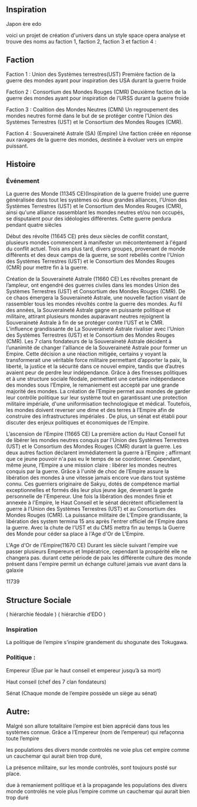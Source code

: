 ## Inspiration
Japon ère edo


voici un projet de création d'univers dans un style space opera analyse et trouve des noms au faction 1, faction 2, faction 3 et faction 4 : 
## Faction

Faction 1 : Union des Systèmes terrestres(UST) 
	Première faction de la guerre des mondes ayant pour inspiration des USA durant la guerre froide

Faction 2 : Consortium des Mondes Rouges (CMR)
	Deuxième faction de la guerre des mondes ayant pour inspiration de l’URSS durant la guerre froide

Faction 3 : Coalition des Mondes Neutres (CMN)
	Un regroupement des mondes neutres formé dans le but de se protéger contre l'Union des Systèmes Terrestres (UST) et le Consortium des Mondes Rouges (CMR).

Faction 4 : Souveraineté Astrale (SA) (Empire)
	Une faction créée en réponse aux ravages de la guerre des mondes, destinée à évoluer vers un empire puissant.

## Histoire

### Événement

La guerre des Monde (11345 CE)(Inspiration de la guerre froide)
	une guerre généralisée dans tout les systèmes où deux grandes alliances, l'Union des Systèmes Terrestres (UST) et le Consortium des Mondes Rouges (CMR), ainsi qu'une alliance rassemblant les mondes neutres et/ou non occupés, se disputaient pour des idéologies différentes. Cette guerre perdura pendant quatre siècles
  

Début des révolte (11645 CE)
	près deux siècles de conflit constant, plusieurs mondes commencent à manifester un mécontentement à l'égard du conflit actuel. Trois ans plus tard, divers groupes, provenant de monde différents et des deux camps de la guerre, se sont rebellés contre l'Union des Systèmes Terrestres (UST) et le Consortium des Mondes Rouges (CMR) pour mettre fin à la guerre.

Création de la Souveraineté Astrale (11660 CE)
	Les révoltes prenant de l’ampleur, ont engendré des guerres civiles dans les mondes Union des Systèmes Terrestres (UST) et Consortium des Mondes Rouges (CMR). De ce chaos émergera la Souveraineté Astrale, une nouvelle faction visant de rassembler tous les mondes révoltés contre la guerre des mondes. Au fil des années, la Souveraineté Astrale gagne en puissante politique et militaire, attirant plusieurs mondes auparavant neutres rejoignent la Souveraineté Astrale à fin de se protéger contre l'UST et le CMR. 
	L’influence grandissante de La Souveraineté Astrale rivaliser avec l'Union des Systèmes Terrestres (UST) et le Consortium des Mondes Rouges (CMR). Les 7 clans fondateurs de la Souveraineté Astrale décident à l’unanimité de changer l'alliance de la Souveraineté Astrale pour former un Empire. Cette décision a une réaction mitigée, certains y voyant la transformerait une véritable force militaire permettant d’apporter la paix, la liberté, la justice et la sécurité dans ce nouvel empire, tandis que d’autres avaient peur de perdre leur indépendance.
	Grâce à des finesses politiques et à une structure sociale féodale, permettant une certaine indépendance des mondes sous l’Empire, le remaniement est accepté par une grande majorité des mondes. La création de l’Empire permet aux mondes de garder leur contrôle politique sur leur système tout en garantissant une protection militaire impériale, d'une uniformisation technologique et médical. Toutefois, les mondes doivent reverser une dime et des terres à l’Empire afin de construire des infrastructures impériales . De plus, un sénat est établi pour discuter des enjeux politiques et économiques de l’Empire.

L’ascension de l’Empire (11665 CE)
	La première action du Haut Conseil fut de libérer les mondes neutres conquis par l'Union des Systèmes Terrestres (UST) et le Consortium des Mondes Rouges (CMR) durant la guerre. Les deux autres faction déclarent immédiatement la guerre à l’Empire ; affirmant que ce jeune pouvoir n'a pas eu le temps de se coordonner. Cependant, même jeune, l’Empire a une mission claire : libérer les mondes neutres conquis par la guerre. 
	Grâce à l'unité de choc de l’Empire assure la libération des mondes à une vitesse jamais encore vue dans tout système connu. Ces guerriers originaire de Sakyu, dotés de compétence martial exceptionnelles et formés dès leur plus jeune âge, devenant la garde personnelle de l'Empereur. 
	Une fois la libération des mondes finie et annexée à l'Empire, le Haut Conseil et le sénat décrètent officiellement la guerre à l’Union des Systèmes Terrestres (UST) et au Consortium des Mondes Rouges (CMR). 
	La puissance militaire de L'Empire grandissante, la libération des system termina 15 ans après l'entrer officiel de l'Empire dans la guerre. Avec la chute de l'UST et du CMS mettra fin au temps la Guerre des Monde pour céder sa place à l'Age d'Or de L'Empire.

L'Age d'Or de l'Empire(11670 CE)
	 Durant les siècle suivant l'empire vue passer plusieurs Empereurs et Impératrice, cependant la prospérité elle ne changera pas. 
	 durant cette période de paix les différente culture des monde présent dans l'empire permit un échange culturel jamais vue avant dans la galaxie

  
11739
  
## Structure Sociale
( hiérarchie féodale )
( hiérarchie d’EDO )

### Inspiration
La politique de l’empire s’inspire grandement du shogunate des Tokugawa.



### Politique :

Empereur
(Élue par le haut conseil et empereur jusqu’à sa mort)


Haut conseil
(chef des 7 clan fondateurs)


Sénat
(Chaque monde de l’empire possède un siège au sénat)



## Autre:

Malgré son allure totalitaire l’empire est bien apprécié dans tous les systèmes connue. Grâce a l’Empereur (nom de l’empereur) qui refaçonna toute l’empire

les populations des divers monde controlés ne voie plus cet empire comme un cauchemar qui aurait bien trop duré,

La présence militaire, sur les monde controlés, sont toujours posté sur place.

due à remaniement politique et à la propagande les populations des divers monde controlés ne voie plus l’empire comme un cauchemar qui aurait bien trop duré


